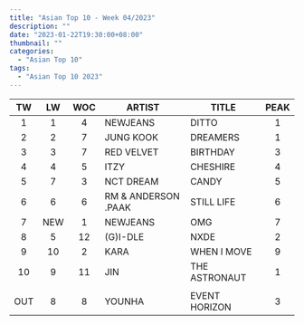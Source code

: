 ```yaml
---
title: "Asian Top 10 - Week 04/2023"
description: ""
date: "2023-01-22T19:30:00+08:00"
thumbnail: ""
categories:
  - "Asian Top 10"
tags:
  - "Asian Top 10 2023"
---
```

<!--more-->
|TW|LW|WOC|ARTIST|TITLE|PEAK|
|:----:|:----:|:----:|----|----|:----:|
|1|1|4|NEWJEANS|DITTO|1|
|2|2|7|JUNG KOOK|DREAMERS|1|
|3|3|7|RED VELVET|BIRTHDAY|3|
|4|4|5|ITZY|CHESHIRE|4|
|5|7|3|NCT DREAM|CANDY|5|
|6|6|6|RM & ANDERSON .PAAK|STILL LIFE|6|
|7|NEW|1|NEWJEANS|OMG|7|
|8|5|12|(G)I-DLE|NXDE|2|
|9|10|2|KARA|WHEN I MOVE|9|
|10|9|11|JIN|THE ASTRONAUT|1|
| | | | | | |
|OUT|8|8|YOUNHA|EVENT HORIZON|3|